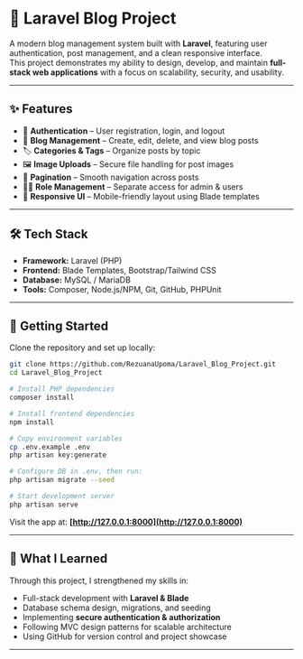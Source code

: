 
# 📖 Laravel Blog Project

A modern blog management system built with **Laravel**, featuring user authentication, post management, and a clean responsive interface.  
This project demonstrates my ability to design, develop, and maintain **full-stack web applications** with a focus on scalability, security, and usability.

---

## ✨ Features

- 🔐 **Authentication** – User registration, login, and logout  
- 📝 **Blog Management** – Create, edit, delete, and view blog posts  
- 🏷 **Categories & Tags** – Organize posts by topic  
- 🖼 **Image Uploads** – Secure file handling for post images  
- 📄 **Pagination** – Smooth navigation across posts  
- 👩‍💻 **Role Management** – Separate access for admin & users  
- 📱 **Responsive UI** – Mobile-friendly layout using Blade templates  

---

## 🛠 Tech Stack

- **Framework:** Laravel (PHP)  
- **Frontend:** Blade Templates, Bootstrap/Tailwind CSS  
- **Database:** MySQL / MariaDB  
- **Tools:** Composer, Node.js/NPM, Git, GitHub, PHPUnit  

---

## 🚀 Getting Started

Clone the repository and set up locally:

```bash
git clone https://github.com/RezuanaUpoma/Laravel_Blog_Project.git
cd Laravel_Blog_Project

# Install PHP dependencies
composer install

# Install frontend dependencies
npm install

# Copy environment variables
cp .env.example .env
php artisan key:generate

# Configure DB in .env, then run:
php artisan migrate --seed

# Start development server
php artisan serve
````

Visit the app at: **[http://127.0.0.1:8000](http://127.0.0.1:8000)**

---



## 🎯 What I Learned

Through this project, I strengthened my skills in:

* Full-stack development with **Laravel & Blade**
* Database schema design, migrations, and seeding
* Implementing **secure authentication & authorization**
* Following MVC design patterns for scalable architecture
* Using GitHub for version control and project showcase

---



